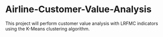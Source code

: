 # Airline-Customer-Value-Analysis
This project will perform customer value analysis with LRFMC indicators using the K-Means clustering algorithm.

